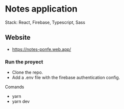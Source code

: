 # Notes application

Stack: React, Firebase, Typescript, Sass

## Website
  - https://notes-ponfe.web.app/


### Run the proyect

  - Clone the repo.
  - Add a .env file with the firebase authentication config.

Comands
  - yarn
  - yarn dev
